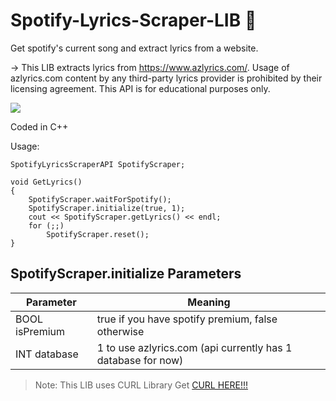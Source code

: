 # Spotify-Lyrics-Scraper-LIB :musical_note:
Get spotify's current song and extract lyrics from a website.

-> This LIB extracts lyrics from https://www.azlyrics.com/. Usage of azlyrics.com content by any third-party lyrics provider is prohibited by their licensing agreement. This API is for educational purposes only.

<img src="https://i.ibb.co/X7XDzsH/Screenshot-1.png"/>

Coded in C++

Usage:
```
SpotifyLyricsScraperAPI SpotifyScraper;

void GetLyrics() 
{
	SpotifyScraper.waitForSpotify();
	SpotifyScraper.initialize(true, 1);
	cout << SpotifyScraper.getLyrics() << endl;
	for (;;)
		SpotifyScraper.reset();
}
```

## SpotifyScraper.initialize Parameters

| Parameter  | Meaning |
| ------------- | ------------- |
| BOOL isPremium  | true if you have spotify premium, false otherwise  |
| INT database  | 1 to use azlyrics.com (api currently has 1 database for now)  |


>Note: This LIB uses CURL Library      Get [CURL HERE!!!](https://curl.haxx.se/)
